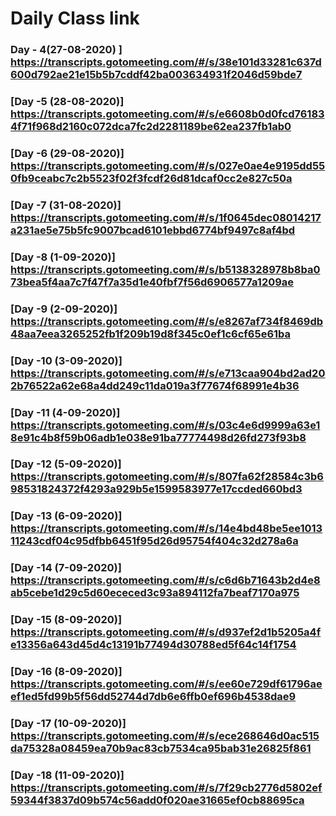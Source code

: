 # Daily Class link 
###  Day - 4(27-08-2020) ] https://transcripts.gotomeeting.com/#/s/38e101d33281c637d600d792ae21e15b5b7cddf42ba003634931f2046d59bde7
### [Day -5 (28-08-2020)] https://transcripts.gotomeeting.com/#/s/e6608b0d0fcd761834f71f968d2160c072dca7fc2d2281189be62ea237fb1ab0
### [Day -6 (29-08-2020)] https://transcripts.gotomeeting.com/#/s/027e0ae4e9195dd550fb9ceabc7c2b5523f02f3fcdf26d81dcaf0cc2e827c50a
### [Day -7 (31-08-2020)] https://transcripts.gotomeeting.com/#/s/1f0645dec08014217a231ae5e75b5fc9007bcad6101ebbd6774bf9497c8af4bd
### [Day -8 (1-09-2020)] https://transcripts.gotomeeting.com/#/s/b5138328978b8ba073bea5f4aa7c7f47f7a35d1e40fbf7f56d6906577a1209ae
### [Day -9 (2-09-2020)]  https://transcripts.gotomeeting.com/#/s/e8267af734f8469db48aa7eea3265252fb1f209b19d8f345c0ef1c6cf65e61ba
### [Day -10 (3-09-2020)] https://transcripts.gotomeeting.com/#/s/e713caa904bd2ad202b76522a62e68a4dd249c11da019a3f77674f68991e4b36
### [Day -11 (4-09-2020)] https://transcripts.gotomeeting.com/#/s/03c4e6d9999a63e18e91c4b8f59b06adb1e038e91ba77774498d26fd273f93b8
### [Day -12 (5-09-2020)] https://transcripts.gotomeeting.com/#/s/807fa62f28584c3b698531824372f4293a929b5e1599583977e17ccded660bd3
### [Day -13 (6-09-2020)] https://transcripts.gotomeeting.com/#/s/14e4bd48be5ee101311243cdf04c95dfbb6451f95d26d95754f404c32d278a6a
### [Day -14 (7-09-2020)] https://transcripts.gotomeeting.com/#/s/c6d6b71643b2d4e8ab5cebe1d29c5d60ececed3c93a894112fa7beaf7170a975
### [Day -15 (8-09-2020)] https://transcripts.gotomeeting.com/#/s/d937ef2d1b5205a4fe13356a643d45d4c13191b77494d30788ed5f64c14f1754
### [Day -16 (8-09-2020)] https://transcripts.gotomeeting.com/#/s/ee60e729df61796aeef1ed5fd99b5f56dd52744d7db6e6ffb0ef696b4538dae9

### [Day -17 (10-09-2020)] https://transcripts.gotomeeting.com/#/s/ece268646d0ac515da75328a08459ea70b9ac83cb7534ca95bab31e26825f861
### [Day -18 (11-09-2020)] https://transcripts.gotomeeting.com/#/s/7f29cb2776d5802ef59344f3837d09b574c56add0f020ae31665ef0cb88695ca
